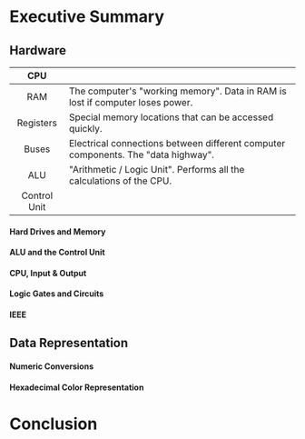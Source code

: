 # Executive Summary
## Hardware
| CPU        |                                                                                  |
|:----------:|----------------------------------------------------------------------------------|
|RAM         | The computer's "working memory". Data in RAM is lost if computer loses power.    | 
|Registers   | Special memory locations that can be accessed quickly.                           |
|Buses       | Electrical connections between different computer components. The "data highway".|
|ALU         | "Arithmetic / Logic Unit". Performs all the calculations of the CPU.             |
|Control Unit|                                                                                  |
#### Hard Drives and Memory
#### ALU and the Control Unit
#### CPU, Input & Output
#### Logic Gates and Circuits
#### IEEE
## Data Representation
#### Numeric Conversions
#### Hexadecimal Color Representation
# Conclusion
